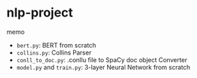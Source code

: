 # nlp-project
memo

- `bert.py`: BERT from scratch
- `collins.py`: Collins Parser
- `conll_to_doc.py`: .conllu file to SpaCy doc object Converter
- `model.py` and `train.py`: 3-layer Neural Network from scratch
